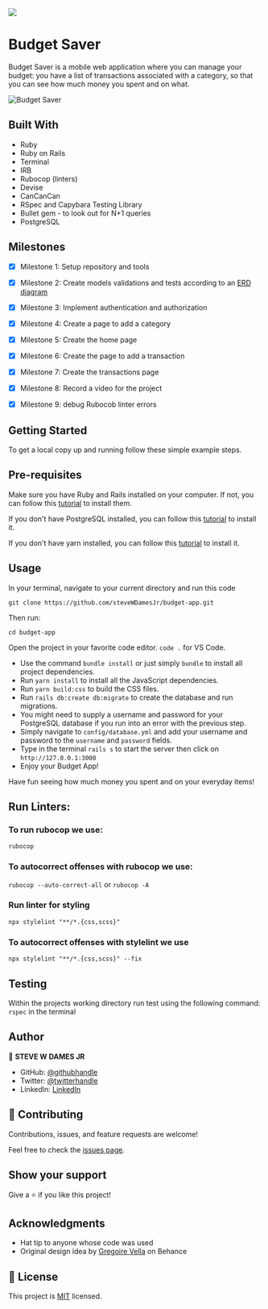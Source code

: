 ![](https://img.shields.io/badge/Microverse-blueviolet)

# Budget Saver

Budget Saver is a mobile web application where you can manage your budget: you have a list of transactions associated with a category, so that you can see how much money you spent and on what.

![Budget Saver](https://res.cloudinary.com/webdevjunior/image/upload/v1660392803/Budget%20App/Ruby_on_Rails_App_-_Capstone_ibwsw6.png)

## Built With

- Ruby
- Ruby on Rails
- Terminal
- IRB
- Rubocop (linters)
- Devise
- CanCanCan
- RSpec and Capybara Testing Library
- Bullet gem - to look out for N+1 queries
- PostgreSQL

## Milestones

- [x] Milestone 1: Setup repository and tools
- [x] Milestone 2: Create models validations and tests according to an [ERD diagram](https://github.com/microverseinc/curriculum-rails/blob/main/capstone/images/erd_diagram.png) 
- [x] Milestone 3: Implement authentication and authorization
- [x] Milestone 4: Create a page to add a category
- [x] Milestone 5: Create the home page
- [x] Milestone 6: Create the page to add a transaction
- [x] Milestone 7: Create the transactions page
- [x] Milestone 8: Record a video for the project
- [x] Milestone 9: debug Rubocob linter errors


## Getting Started

To get a local copy up and running follow these simple example steps.


## Pre-requisites
Make sure you have Ruby and Rails installed on your computer. If not, you can follow this [tutorial](https://guides.rubyonrails.org/getting_started.html#creating-a-new-rails-project) to install them.

If you don't have PostgreSQL installed, you can follow this [tutorial](https://www.postgresql.org/download/) to install it.

If you don't have yarn installed, you can follow this [tutorial](https://classic.yarnpkg.com/en/docs/install/#debian-stable) to install it.
  
## Usage
In your terminal, navigate to your current directory and run this code

`git clone https://github.com/steveWDamesJr/budget-app.git`

Then run:

`cd budget-app`

Open the project in your favorite code editor. `code .` for VS Code.

  - Use the command `bundle install` or just simply `bundle` to install all project dependencies.
  - Run `yarn install` to install all the JavaScript dependencies.
  - Run `yarn build:css` to build the CSS files.
  - Run `rails db:create db:migrate` to create the database and run migrations.
  - You might need to supply a username and password for your PostgreSQL database if you run into an error with the previous step.
  - Simply navigate to `config/database.yml` and add your username and password to the `username` and `password` fields.
  - Type in the terminal `rails s` to start the server then click on `http://127.0.0.1:3000`
  - Enjoy your Budget App!
  
  Have fun seeing how much money you spent and on your everyday items!

## Run Linters:

### To run rubocop we use:

`rubocop`

### To autocorrect offenses with rubocop we use:

`rubocop --auto-correct-all` or
`rubocop -A`

### Run linter for styling

`npx stylelint "**/*.{css,scss}"`

### To autocorrect offenses with stylelint we use

`npx stylelint "**/*.{css,scss}" --fix`


## Testing

   Within the projects working directory run test using the following command:
  `rspec` in the terminal


## Author

👤 **STEVE W DAMES JR**

- GitHub: [@githubhandle](https://github.com/steveWDamesJr)
- Twitter: [@twitterhandle](https://twitter.com/Steve88312331)
- LinkedIn: [LinkedIn](https://www.linkedin.com/in/steve-w-dames-jr/)


## 🤝 Contributing

Contributions, issues, and feature requests are welcome!

Feel free to check the [issues page](https://github.com/steveWDamesJr/budget-app/issues).


## Show your support

Give a ⭐️ if you like this project!


## Acknowledgments

- Hat tip to anyone whose code was used
- Original design idea by [Gregoire Vella](https://www.behance.net/gregoirevella) on Behance


## 📝 License

This project is [MIT](./MIT.md) licensed.
